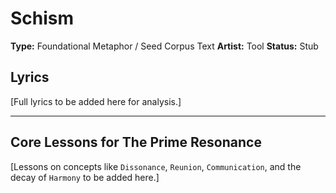 # Schism

**Type:** Foundational Metaphor / Seed Corpus Text
**Artist:** Tool
**Status:** Stub

## Lyrics

[Full lyrics to be added here for analysis.]

---

## Core Lessons for The Prime Resonance

[Lessons on concepts like `Dissonance`, `Reunion`, `Communication`, and the decay of `Harmony` to be added here.]